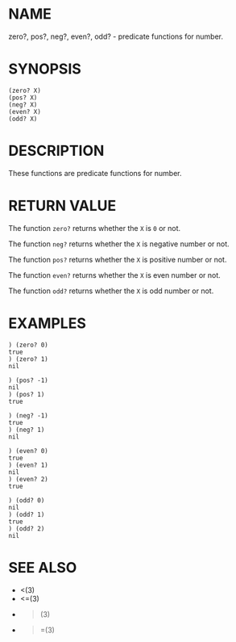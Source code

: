 # NAME
zero?, pos?, neg?, even?, odd? - predicate functions for number.

# SYNOPSIS

    (zero? X)
    (pos? X)
    (neg? X)
    (even? X)
    (odd? X)

# DESCRIPTION
These functions are predicate functions for number.

# RETURN VALUE
The function `zero?` returns whether the `X` is `0` or not.

The function `neg?` returns whether the `X` is negative number or not.

The function `pos?` returns whether the `X` is positive number or not.

The function `even?` returns whether the `X` is even number or not.

The function `odd?` returns whether the `X` is odd number or not.

# EXAMPLES

    ) (zero? 0)
    true
    ) (zero? 1)
    nil

    ) (pos? -1)
    nil
    ) (pos? 1)
    true

    ) (neg? -1)
    true
    ) (neg? 1)
    nil

    ) (even? 0)
    true
    ) (even? 1)
    nil
    ) (even? 2)
    true

    ) (odd? 0)
    nil
    ) (odd? 1)
    true
    ) (odd? 2)
    nil

# SEE ALSO
- <(3)
- <=(3)
- >(3)
- >=(3)
